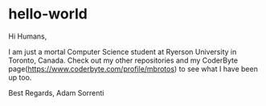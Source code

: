 # hello-world

Hi Humans,

I am just a mortal Computer Science student at Ryerson University in Toronto, Canada. Check out my other repositories and my CoderByte page(https://www.coderbyte.com/profile/mbrotos) to see what I have been up too.
 
Best Regards,
 Adam Sorrenti
